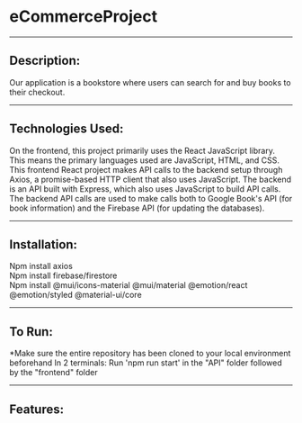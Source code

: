 # eCommerceProject
***
## Description:
Our application is a bookstore where users can search for and buy books to their checkout.
***
## Technologies Used: 
On the frontend, this project primarily uses the React JavaScript library. This means the primary languages used are JavaScript, HTML, and CSS. This frontend React project makes API calls to the backend setup through Axios, a promise-based HTTP client that also uses JavaScript. The backend is an API built with Express, which also uses JavaScript to build API calls. The backend API calls are used to make calls both to Google Book's API (for book information) and the Firebase API (for updating the databases). 
***
## Installation:
Npm install axios <br>
Npm install firebase/firestore <br>
Npm install @mui/icons-material @mui/material @emotion/react @emotion/styled @material-ui/core 
***
## To Run:
*Make sure the entire repository has been cloned to your local environment beforehand
In 2 terminals:
Run 'npm run start' in the "API" folder followed by the "frontend" folder
***
## Features:
